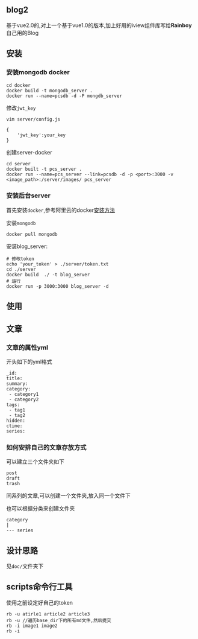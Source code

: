 
## blog2

基于vue2.0的,对上一个基于vue1.0的版本,加上好用的iview组件库写给**Rainboy**自己用的Blog

## 安装


### 安装mongodb docker

```
cd docker
docker build -t mongodb_server .
docker run --name=pcsdb -d -P mongdb_server
```

修改`jwt_key`
```
vim server/config.js

{
    'jwt_key':your_key
}
```

创建server-docker
```
cd server
docker built -t pcs_server .
docker run --name=pcs_server --link=pcsdb -d -p <port>:3000 -v <image_path>:/server/images/ pcs_server
```

### 安装后台server

首先安装`docker`,参考阿里云的docker[安装方法](https://yq.aliyun.com/articles/29941)

安装`mongodb`

```
docker pull mongodb
```

安装blog_server:

```
# 修改token
echo 'your_token' > ./server/token.txt
cd ./server
docker build  ./ -t blog_server
# 运行
docker run -p 3000:3000 blog_server -d
```


## 使用

## 文章

### 文章的属性yml

开头如下的yml格式

```
_id:
title:
summary:
category:
 - category1
 - category2
tags:
 - tag1
 - tag2
hidden:
ctime:
series:
```


### 如何安排自己的文章存放方式

可以建立三个文件夹如下
```
post
draft
trash
```

同系列的文章,可以创建一个文件夹,放入同一个文件下

也可以根据分类来创建文件夹

```
category
|
--- series
```

## 设计思路


见`doc/`文件夹下

## scripts命令行工具

使用之前设定好自己的token

```
rb -u atirle1 article2 article3
rb -u //遍历base_dir下的所有md文件,然后提交
rb -i image1 image2 
rb -i 
```
